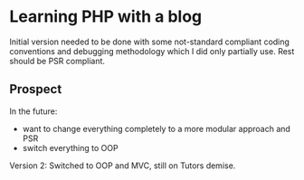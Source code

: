 # Learning PHP with a blog

Initial version needed to be done with some not-standard compliant coding conventions and debugging methodology which I did only partially use. Rest should be PSR compliant.

## Prospect

In the future:
* want to change everything completely to a more modular approach and PSR
* switch everything to OOP


Version 2:
Switched to OOP and MVC, still on Tutors demise.